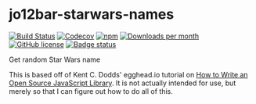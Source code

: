 # jo12bar-starwars-names
[![Build Status](https://img.shields.io/travis/jo12bar/jo12bar-starwars-names.svg?style=flat-square)](https://travis-ci.org/jo12bar/jo12bar-starwars-names)
[![Codecov](https://img.shields.io/codecov/c/github/jo12bar/jo12bar-starwars-names.svg?style=flat-square)](https://codecov.io/github/jo12bar/jo12bar-starwars-names)
[![npm](https://img.shields.io/npm/v/jo12bar-starwars-names.svg?style=flat-square)](http://npm.im/jo12bar-starwars-names)
[![Downloads per month](https://img.shields.io/npm/dm/jo12bar-starwars-names.svg?style=flat-square)](http://npm.im/jo12bar-starwars-names)
[![GitHub license](https://img.shields.io/github/license/jo12bar/jo12bar-starwars-names.svg?style=flat-square)](https://github.com/jo12bar/jo12bar-starwars-names/blob/master/LICENSE)
[![Badge status](https://img.shields.io/badge/Badge%20status-wow.%20so%20badge.%20much%20green.-brightgreen.svg?style=flat-square)](http://shields.io)

Get random Star Wars name

This is based off of Kent C. Dodds' egghead.io tutorial on [How to Write an Open Source JavaScript Library](https://egghead.io/series/how-to-write-an-open-source-javascript-library). It is not actually intended for use, but merely so that I can figure out how to do all of this.
